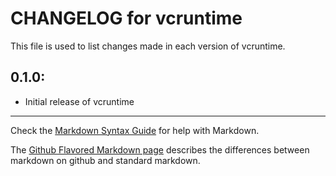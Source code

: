 # CHANGELOG for vcruntime

This file is used to list changes made in each version of vcruntime.

## 0.1.0:

* Initial release of vcruntime

- - -
Check the [Markdown Syntax Guide](http://daringfireball.net/projects/markdown/syntax) for help with Markdown.

The [Github Flavored Markdown page](http://github.github.com/github-flavored-markdown/) describes the differences between markdown on github and standard markdown.
